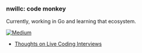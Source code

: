 ### nwillc: code monkey

Currently, working in Go and learning that ecosystem. 

[![Medium](https://img.shields.io/badge/medium-%2312100E.svg?&style=for-the-badge&logo=medium&logoColor=white)](https://medium.com/@nwillc)
<!-- BLOG-POST-LIST:START -->
- [Thoughts on Live Coding Interviews](https://levelup.gitconnected.com/thoughts-on-live-coding-interviews-ba4700bac106?source=rss-c9a4243d7014------2)
<!-- BLOG-POST-LIST:END -->
